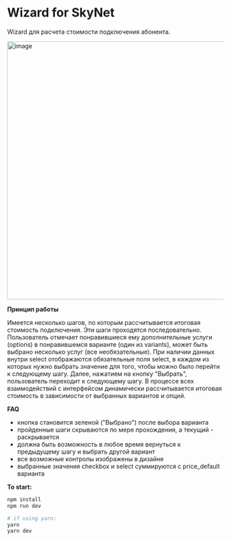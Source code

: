 # Wizard for SkyNet

 Wizard для расчета стоимости подключения абонента.
 
 <img src="https://user-images.githubusercontent.com/105133093/219177983-835dccc8-a0c1-45d4-8cf2-cf98ce549664.png" alt="image" width="600"/>

<b>Принцип работы</b>

Имеется несколько шагов, по которым рассчитывается итоговая стоимость подключения. Эти шаги проходятся последовательно. Пользователь отмечает понравившиеся ему дополнительные услуги (options) в понравившемся варианте (один из variants), может быть выбрано несколько услуг (все необязательные). При наличии данных внутри select отображаются обязательные поля select, в каждом из которых нужно выбрать значение для того, чтобы можно было перейти к следующему шагу. Далее, нажатием на кнопку "Выбрать", пользователь переходит к следующему шагу. В процессе всех взаимодействий с интерфейсом динамически рассчитывается итоговая стоимость в зависимости от выбранных вариантов и опций.

<b>FAQ</b>

* кнопка становится зеленой ("Выбрано") после выбора варианта
* пройденные шаги скрываются по мере прохождения, а текущий - раскрывается
* должна быть возможность в любое время вернуться к предыдущему шагу и выбрать другой вариант
* все возможные контролы изображены в дизайне
* выбранные значения checkbox и select суммируются с price_default варианта

<b>To start:</b>

```sh
npm install
npm run dev

# if using yarn:
yarn
yarn dev
```
